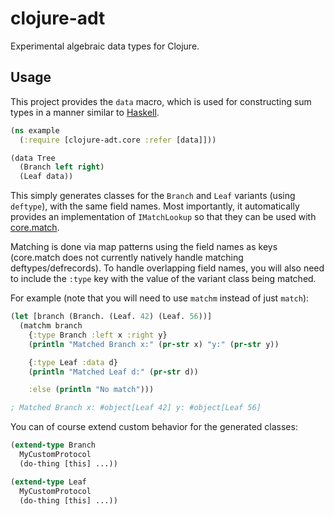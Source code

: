 # clojure-adt

Experimental algebraic data types for Clojure.

## Usage

This project provides the `data` macro, which is used for constructing sum types in a manner similar to [Haskell](https://wiki.haskell.org/Type#Data_declarations).

```clj
(ns example
  (:require [clojure-adt.core :refer [data]]))

(data Tree
  (Branch left right)
  (Leaf data))
```

This simply generates classes for the `Branch` and `Leaf` variants (using `deftype`), with the same field names.
Most importantly, it automatically provides an implementation of `IMatchLookup` so that they can be used with [core.match](https://github.com/clojure/core.match).

Matching is done via map patterns using the field names as keys (core.match does not currently natively handle matching deftypes/defrecords). To handle overlapping field names, you will also need to include the `:type` key with the value of the variant class being matched.

For example (note that you will need to use `matchm` instead of just `match`):

```clj
(let [branch (Branch. (Leaf. 42) (Leaf. 56))]
  (matchm branch
    {:type Branch :left x :right y}
    (println "Matched Branch x:" (pr-str x) "y:" (pr-str y))

    {:type Leaf :data d}
    (println "Matched Leaf d:" (pr-str d))

    :else (println "No match")))

; Matched Branch x: #object[Leaf 42] y: #object[Leaf 56]
```

You can of course extend custom behavior for the generated classes:

```clj
(extend-type Branch
  MyCustomProtocol
  (do-thing [this] ...))

(extend-type Leaf
  MyCustomProtocol
  (do-thing [this] ...))
```
